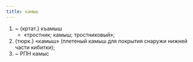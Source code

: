 ```yaml
---
title: камыш
---
```


1. ~ {кртат.} къамыш
    * «тростник; камыш; тростниковый»;
2. {тюрк.} «камыш» (плетеный камыш для покрытия снаружи нижней части кибитки);
3. ~ РПН камыс
